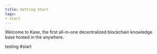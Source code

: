 ```yaml
---
title: Getting Start
tags: 
- start
---
```


Welcome to Kase, the first all-in-one decentralized blockchain knowledge base hosted in the anywhere. 

testing #start